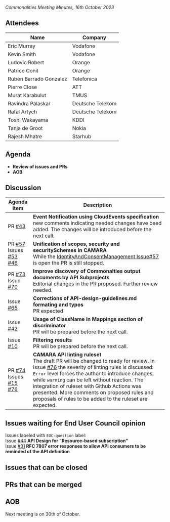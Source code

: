 *Commonalities Meeting Minutes, 16th October 2023*

## Attendees

| Name | Company |
| ---- | ------- |
| Eric Murray | Vodafone |
| Kevin Smith | Vodafone |
| Ludovic Robert | Orange |
| Patrice Conil | Orange |
| Rubén Barrado Gonzalez | Telefonica|
| Pierre Close | ATT |
| Murat Karabulut | TMUS |
| Ravindra Palaskar | Deutsche Telekom |
| Rafal Artych | Deutsche Telekom |
| Toshi Wakayama| KDDI |
| Tanja de Groot | Nokia | 
| Rajesh Mhatre | Starhub | 

## Agenda

* **Review of issues and PRs**
* **AOB**

## Discussion
| Agenda Item | Description |
| ----------- | ----------- |
| PR [#43](https://github.com/camaraproject/Commonalities/pull/43) | **Event Notification using CloudEvents specification**<br> new comments indicating needed changes have beed added. The changes will be introduced before the next call. |
| PR [#57](https://github.com/camaraproject/Commonalities/pull/57) Issues<br> [#53](https://github.com/camaraproject/Commonalities/issues/53) [#46](https://github.com/camaraproject/Commonalities/issues/46)| **Unification of scopes, security and securitySchemes in CAMARA**<br> While the [IdentityAndConsentManagement Issue#57](https://github.com/camaraproject/IdentityAndConsentManagement/issues/57) is open the PR is still stopped. |
| PR [#73](https://github.com/camaraproject/Commonalities/pull/73) <br> Issue <br> [#70](https://github.com/camaraproject/Commonalities/issues/70)| **Improve discovery of Commonalties output documents by API Subprojects**<br> Editorial changes in the PR proposed. Further review needed.|
|   Issue<br> [#65](https://github.com/camaraproject/Commonalities/issues/65)     |  **Corrections of API-design-guidelines.md formating and typos**<br> PR expected|
|  Issue<br> [#42](https://github.com/camaraproject/Commonalities/issues/42)        | **Usage of ClassName in Mappings section of discriminator**  <br>  PR will be prepared before the next call. | 
|  Issue<br> [#10](https://github.com/camaraproject/Commonalities/issues/10)        | **Filtering results** <br>  PR will be prepared before the next call.  | 
|PR [#74](https://github.com/camaraproject/Commonalities/pull/74) <br> Issues <br>  [#15](https://github.com/camaraproject/Commonalities/issues/15) [#76](https://github.com/camaraproject/Commonalities/issues/76)|  **CAMARA API linting ruleset** <br> The draft PR will be changed to ready for review. In Issue [#76](https://github.com/camaraproject/Commonalities/issues/76) the severity of linting rules is discussed: `Error` level  forces the author to introduce changes, while `warning` can be left without reaction. The integration of ruleset with Github Actions was presented. More comments on proposed rules and proposals of rules to be added to the ruleset are expected. |


## Issues waiting for End User Council opinion 

Issues labeled with `EUC-question` label: <br> Issue [#44](https://github.com/camaraproject/Commonalities/issues/44)   **API Design for "Resource-based subscription"**<br> 
Issue [#31](https://github.com/camaraproject/Commonalities/issues/31)   **RFC 7807 error responses to allow API consumers to be reminded of the API definition**<br>

## Issues that can be closed 



## PRs that can be merged



## AOB
Next meeting is on 30th of October.
